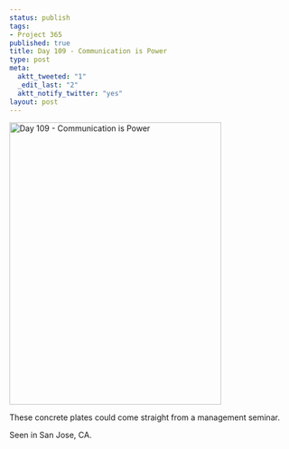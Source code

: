 ```yaml
--- 
status: publish
tags: 
- Project 365
published: true
title: Day 109 - Communication is Power
type: post
meta: 
  aktt_tweeted: "1"
  _edit_last: "2"
  aktt_notify_twitter: "yes"
layout: post
---
```

<a href="http://www.flickr.com/photos/freeed/5636167575/" title="Day 109 - Communication is Power by Fred​, on Flickr"><img src="http://farm6.static.flickr.com/5223/5636167575_73db937f86.jpg" width="375" height="500" alt="Day 109 - Communication is Power"/></a>

These concrete plates could come straight from a management seminar.

Seen in San Jose, CA.
